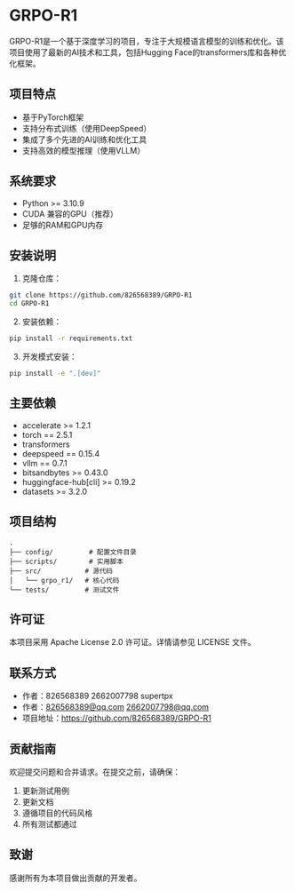 # GRPO-R1

GRPO-R1是一个基于深度学习的项目，专注于大规模语言模型的训练和优化。该项目使用了最新的AI技术和工具，包括Hugging Face的transformers库和各种优化框架。

## 项目特点

- 基于PyTorch框架
- 支持分布式训练（使用DeepSpeed）
- 集成了多个先进的AI训练和优化工具
- 支持高效的模型推理（使用VLLM）

## 系统要求

- Python >= 3.10.9
- CUDA 兼容的GPU（推荐）
- 足够的RAM和GPU内存

## 安装说明

1. 克隆仓库：
```bash
git clone https://github.com/826568389/GRPO-R1
cd GRPO-R1
```

2. 安装依赖：
```bash
pip install -r requirements.txt
```

3. 开发模式安装：
```bash
pip install -e ".[dev]"
```

## 主要依赖

- accelerate >= 1.2.1
- torch == 2.5.1
- transformers
- deepspeed == 0.15.4
- vllm == 0.7.1
- bitsandbytes >= 0.43.0
- huggingface-hub[cli] >= 0.19.2
- datasets >= 3.2.0

## 项目结构

```
.
├── config/         # 配置文件目录
├── scripts/        # 实用脚本
├── src/           # 源代码
│   └── grpo_r1/   # 核心代码
└── tests/         # 测试文件
```

## 许可证

本项目采用 Apache License 2.0 许可证。详情请参见 LICENSE 文件。

## 联系方式

- 作者：826568389 2662007798 supertpx
- 作者：826568389@qq.com 2662007798@qq.com
- 项目地址：https://github.com/826568389/GRPO-R1

## 贡献指南

欢迎提交问题和合并请求。在提交之前，请确保：

1. 更新测试用例
2. 更新文档
3. 遵循项目的代码风格
4. 所有测试都通过

## 致谢

感谢所有为本项目做出贡献的开发者。